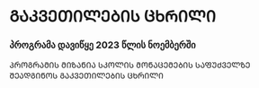 # ᲒᲐᲙᲕᲔᲗᲘᲚᲔᲑᲘᲡ ᲪᲮᲠᲘᲚᲘ

### პროგრამა დავიწყე 2023 წლის ნოემბერში

ᲞᲠᲝᲒᲠᲐᲛᲘᲡ ᲛᲘᲖᲐᲜᲘᲐ ᲡᲙᲝᲚᲘᲡ ᲛᲝᲜᲐᲪᲔᲛᲔᲑᲘᲡ ᲡᲐᲤᲣᲫᲕᲔᲚᲖᲔ ᲨᲔᲐᲓᲒᲘᲜᲝᲡ ᲒᲐᲙᲕᲔᲗᲘᲚᲔᲑᲘᲡ ᲪᲮᲠᲘᲚᲘ


